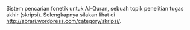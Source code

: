 Sistem pencarian fonetik untuk Al-Quran, sebuah topik penelitian tugas akhir (skripsi). Selengkapnya silakan lihat di http://abrari.wordpress.com/category/skripsi/.